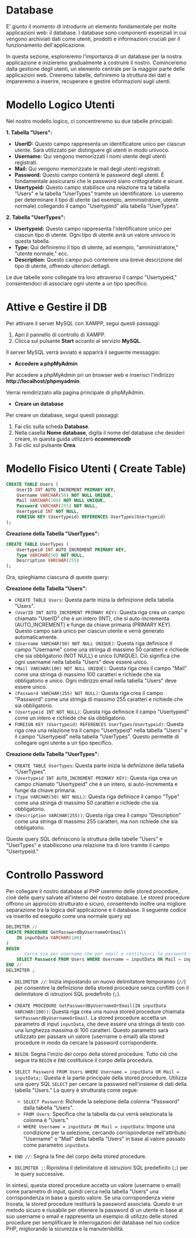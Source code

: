 # Database

E' giunto il momento di introdurre un elemento fondamentale per molte applicazioni web: il database. I database sono componenti essenziali in cui vengono archiviati dati come utenti, prodotti e informazioni cruciali per il funzionamento dell'applicazione.

In questa sezione, esploreremo l'importanza di un database per la nostra applicazione e inizieremo gradualmente a costruire il nostro. Cominceremo dalla gestione degli utenti, un elemento centrale per la maggior parte delle applicazioni web. Creeremo tabelle, definiremo la struttura dei dati e impareremo a inserire, recuperare e gestire informazioni sugli utenti.

# Modello Logico Utenti

Nel nostro modello logico, ci concentreremo su due tabelle principali:

**1. Tabella "Users":**
   - **UserID:** Questo campo rappresenta un identificatore unico per ciascun utente. Sarà utilizzato per distinguere gli utenti in modo univoco.
   - **Username:** Qui vengono memorizzati i nomi utente degli utenti registrati.
   - **Mail:** Qui vengono memorizzate le mail degli utenti registrati.
   - **Password:** Questo campo conterrà le password degli utenti. È fondamentale assicurarsi che le password siano crittografate e sicure.
   - **Usertypeid:** Questo campo stabilisce una relazione tra la tabella "Users" e la tabella "UserTypes" tramite un identificatore. Lo useremo per determinare il tipo di utente (ad esempio, amministratore, utente normale) collegando il campo "Usertypeid" alla tabella "UserTypes".

**2. Tabella "UserTypes":**
   - **Usertypeid:** Questo campo rappresenta l'identificatore unico per ciascun tipo di utente. Ogni tipo di utente avrà un valore univoco in questa tabella.
   - **Type:** Qui definiremo il tipo di utente, ad esempio, "amministratore," "utente normale," ecc.
   - **Description:** Questo campo può contenere una breve descrizione del tipo di utente, offrendo ulteriori dettagli.

Le due tabelle sono collegate tra loro attraverso il campo "Usertypeid," consentendoci di associare ogni utente a un tipo specifico.

# Attive e Gestire il DB

Per attivare il server MySQL con XAMPP, segui questi passaggi:

1. Apri il pannello di controllo di XAMPP.
2. Clicca sul pulsante **Start** accanto al servizio **MySQL**.

Il server MySQL verrà avviato e apparirà il seguente messaggio:

- **Accedere a phpMyAdmin**

Per accedere a phpMyAdmin pri un browser web e inserisci l'indirizzo **http://localhost/phpmyadmin**.

Verrai reindirizzato alla pagina principale di phpMyAdmin.

- **Creare un database**

Per creare un database, segui questi passaggi:

1. Fai clic sulla scheda **Database**.
2. Nella casella **Nome database**, digita il nome del database che desideri creare, in questa guida utilizzerò ***ecommercedb***
3. Fai clic sul pulsante **Crea**.


# Modello Fisico Utenti ( Create Table)

```sql
CREATE TABLE Users (
    UserID INT AUTO_INCREMENT PRIMARY KEY,
    Username VARCHAR(50) NOT NULL UNIQUE,
    Mail VARCHAR(100) NOT NULL UNIQUE,
    Password VARCHAR(255) NOT NULL,
    Usertypeid INT NOT NULL,
    FOREIGN KEY (Usertypeid) REFERENCES UserTypes(Usertypeid)
);
```

**Creazione della Tabella "UserTypes":**
```sql
CREATE TABLE UserTypes (
    Usertypeid INT AUTO_INCREMENT PRIMARY KEY,
    Type VARCHAR(50) NOT NULL,
    Description VARCHAR(255)
);
```

Ora, spieghiamo ciascuna di queste query:

**Creazione della Tabella "Users":**
- `CREATE TABLE Users`: Questa parte inizia la definizione della tabella "Users".
- `(UserID INT AUTO_INCREMENT PRIMARY KEY)`: Questa riga crea un campo chiamato "UserID" che è un intero (INT), che si auto-incrementa (AUTO_INCREMENT) e funge da chiave primaria (PRIMARY KEY). Questo campo sarà unico per ciascun utente e verrà generato automaticamente.
- `(Username VARCHAR(50) NOT NULL UNIQUE)`: Questa riga definisce il campo "Username" come una stringa di massimo 50 caratteri e richiede che sia obbligatorio (NOT NULL) e unico (UNIQUE). Ciò significa che ogni username nella tabella "Users" deve essere unico.
- `(Mail VARCHAR(100) NOT NULL UNIQUE)`: Questa riga crea il campo "Mail" come una stringa di massimo 100 caratteri e richiede che sia obbligatorio e unico. Ogni indirizzo email nella tabella "Users" deve essere unico.
- `(Password VARCHAR(255) NOT NULL)`: Questa riga crea il campo "Password" come una stringa di massimo 255 caratteri e richiede che sia obbligatorio.
- `(Usertypeid INT NOT NULL)`: Questa riga definisce il campo "Usertypeid" come un intero e richiede che sia obbligatorio.
- `FOREIGN KEY (Usertypeid) REFERENCES UserTypes(Usertypeid)`: Questa riga crea una relazione tra il campo "Usertypeid" nella tabella "Users" e il campo "Usertypeid" nella tabella "UserTypes". Questo permette di collegare ogni utente a un tipo specifico.

**Creazione della Tabella "UserTypes":**
- `CREATE TABLE UserTypes`: Questa parte inizia la definizione della tabella "UserTypes".
- `(Usertypeid INT AUTO_INCREMENT PRIMARY KEY)`: Questa riga crea un campo chiamato "Usertypeid" che è un intero, si auto-incrementa e funge da chiave primaria.
- `(Type VARCHAR(50) NOT NULL)`: Questa riga definisce il campo "Type" come una stringa di massimo 50 caratteri e richiede che sia obbligatorio.
- `(Description VARCHAR(255))`: Questa riga crea il campo "Description" come una stringa di massimo 255 caratteri, ma non richiede che sia obbligatorio.

Queste query SQL definiscono la struttura delle tabelle "Users" e "UserTypes" e stabiliscono una relazione tra di loro tramite il campo "Usertypeid." 


# Controllo Password

Per collegare il nostro database al PHP useremo delle stored procedure, cioè delle query salvate all'interno del nostro database. Le stored procedure offrono un approccio strutturato e sicuro, consentendo inoltre una migliore separazione tra la logica dell'applicazione e il database. Il seguente codice va inserito ed eseguito come una normale query sql

```sql
DELIMITER //
CREATE PROCEDURE GetPasswordByUsernameOrEmail(
    IN inputData VARCHAR(100)
)
BEGIN
    -- Cerca sia per username che per email e restituisci la password trovata
    SELECT Password FROM Users WHERE Username = inputData OR Mail = inputData;
END //
DELIMITER ;
```

- `DELIMITER //`: Inizia impostando un nuovo delimitatore temporaneo (`//`) per consentire la definizione della stored procedure senza conflitti con il delimitatore di istruzioni SQL predefinito (`;`).

- `CREATE PROCEDURE GetPasswordByUsernameOrEmail(IN inputData VARCHAR(100))`: Questa riga crea una nuova stored procedure chiamata `GetPasswordByUsernameOrEmail`. La stored procedure accetta un parametro di input `inputData`, che deve essere una stringa di testo con una lunghezza massima di 100 caratteri. Questo parametro sarà utilizzato per passare un valore (username o email) alla stored procedure in modo da cercare la password corrispondente.

- `BEGIN`: Segna l'inizio del corpo della stored procedure. Tutto ciò che segue tra `BEGIN` e `END` costituisce il corpo della procedura.

- `SELECT Password FROM Users WHERE Username = inputData OR Mail = inputData;`: Questa è la parte principale della stored procedure. Utilizza una query SQL `SELECT` per cercare la password nell'insieme di dati della tabella "Users." La query è strutturata come segue:
  - `SELECT Password`: Richiede la selezione della colonna "Password" dalla tabella "Users".
  - `FROM Users`: Specifica che la tabella da cui verrà selezionata la colonna è "Users."
  - `WHERE Username = inputData OR Mail = inputData`: Impone una condizione per la selezione, cercando corrispondenze nell'attributo "Username" o "Mail" della tabella "Users" in base al valore passato come parametro `inputData`.
  
- `END //`: Segna la fine del corpo della stored procedure.

- `DELIMITER ;`: Ripristina il delimitatore di istruzioni SQL predefinito (`;`) per le query successive.

In sintesi, questa stored procedure accetta un valore (username o email) come parametro di input, quindi cerca nella tabella "Users" una corrispondenza in base a questo valore. Se una corrispondenza viene trovata, la stored procedure restituirà la password associata. Questo è un metodo sicuro e riusabile per ottenere la password di un utente in base al suo username o email e rappresenta un esempio di utilizzo delle stored procedure per semplificare le interrogazioni del database nel tuo codice PHP, migliorando la sicurezza e la manutenibilità.
